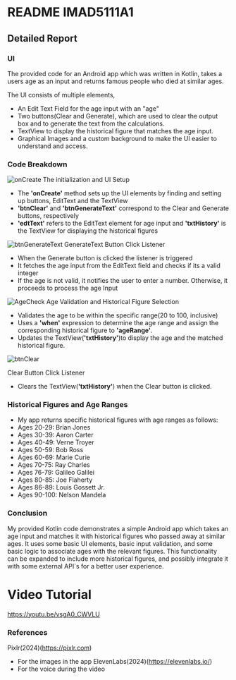 # README IMAD5111A1

## Detailed Report

### UI
The provided code for an Android app which was written in Kotlin, takes a users age as an input and returns famous people who died at similar ages. 

The UI consists of multiple elements,
- An Edit Text Field for the age input with an "age" 
- Two buttons(Clear and Generate), which are used to clear the output box and to generate the text from the calculations.
- TextView to display the historical figure that matches the age input.
- Graphical Images and a custom background to make the UI easier to understand and access.

### Code Breakdown
![onCreate](https://github.com/AnthemVH/IMAD5111A1/assets/113454977/75520022-853c-4b41-9030-1a6a7fb798f5)
The initialization and UI Setup
- The **'onCreate'** method sets up the UI elements by finding and setting up buttons, EditText and the TextView
- **'btnClear'** and **'btnGenerateText'** correspond to the Clear and Generate buttons, respectively
- **'edtText'** refers to the EditText element for age input and **'txtHistory'** is the TextView for displaying the historical figures

![btnGenerateText](https://github.com/AnthemVH/IMAD5111A1/assets/113454977/3d2d65b8-c2c6-44e8-8fb4-c3c4bd0c455c)
GenerateText Button Click Listener
- When the Generate button is clicked the listener is triggered
- It fetches the age input from the EditText field and checks if its a valid integer
- If the age is not valid, it notifies the user to enter a number. Otherwise, it proceeds to process the age Input

![AgeCheck](https://github.com/AnthemVH/IMAD5111A1/assets/113454977/c42ec3e3-cb7d-4503-83a1-31bdce2f7ea8)
Age Validation and Historical Figure Selection
- Validates the age to be within the specific range(20 to 100, inclusive)
- Uses a **'when'** expression to determine the age range and assign the corresponding historical figure to **'ageRange'**.
- Updates the TextView(**'txtHistory'**)to display the age and the matched historical figure.

![btnClear](https://github.com/AnthemVH/IMAD5111A1/assets/113454977/a5c5f863-a73c-47e8-b06e-5f44babec418)

Clear Button Click Listener
- Clears the TextView(**'txtHistory'**) when the Clear button is clicked.

### Historical Figures and Age Ranges
- My app returns specific historical figures with age ranges as follows:
- Ages 20-29: Brian Jones
- Ages 30-39: Aaron Carter
- Ages 40-49: Verne Troyer
- Ages 50-59: Bob Ross
- Ages 60-69: Marie Curie
- Ages 70-75: Ray Charles
- Ages 76-79: Galileo Galilei
- Ages 80-85: Joe Flaherty
- Ages 86-89: Louis Gossett Jr.
- Ages 90-100: Nelson Mandela

### Conclusion

My provided Kotlin code demonstrates a simple Android app which takes an age input and matches it with historical figures who passed away at similar ages. It uses some basic UI elements, basic input validation, and some basic logic to associate ages with the relevant figures. This functionality can be expanded to include more historical figures, and possibly integrate it with some external API`s for a better user experience.

# Video Tutorial
https://youtu.be/vsgA0_CWVLU

### References
Pixlr(2024)(https://pixlr.com) 
- For the images in the app
ElevenLabs(2024)(https://elevenlabs.io/)
- For the voice during the video


